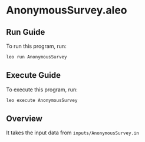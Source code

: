 # AnonymousSurvey.aleo

## Run Guide

To run this program, run:

```bash
leo run AnonymousSurvey
```

## Execute Guide

To execute this program, run:

```bash
leo execute AnonymousSurvey
```

## Overview

It takes the input data from `inputs/AnonymousSurvey.in`
